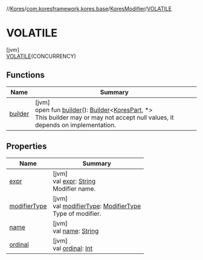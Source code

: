//[Kores](../../../../index.md)/[com.koresframework.kores.base](../../index.md)/[KoresModifier](../index.md)/[VOLATILE](index.md)

# VOLATILE

[jvm]\
[VOLATILE](index.md)(CONCURRENCY)

## Functions

| Name | Summary |
|---|---|
| [builder](../../../com.koresframework.kores/-kores-part/builder.md) | [jvm]<br>open fun [builder](../../../com.koresframework.kores/-kores-part/builder.md)(): [Builder](../../../com.koresframework.kores.builder/-builder/index.md)<[KoresPart](../../../com.koresframework.kores/-kores-part/index.md), *><br>This builder may or may not accept null values, it depends on implementation. |

## Properties

| Name | Summary |
|---|---|
| [expr](expr.md) | [jvm]<br>val [expr](expr.md): [String](https://kotlinlang.org/api/latest/jvm/stdlib/kotlin/-string/index.html)<br>Modifier name. |
| [modifierType](modifier-type.md) | [jvm]<br>val [modifierType](modifier-type.md): [ModifierType](../../-modifier-type/index.md)<br>Type of modifier. |
| [name](name.md) | [jvm]<br>val [name](name.md): [String](https://kotlinlang.org/api/latest/jvm/stdlib/kotlin/-string/index.html) |
| [ordinal](ordinal.md) | [jvm]<br>val [ordinal](ordinal.md): [Int](https://kotlinlang.org/api/latest/jvm/stdlib/kotlin/-int/index.html) |
